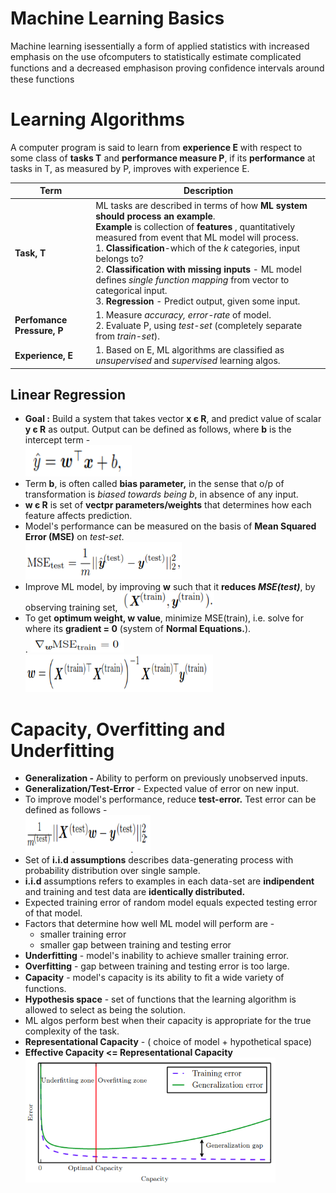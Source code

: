# Machine Learning Basics 
Machine learning isessentially a form of applied statistics with increased emphasis on the use ofcomputers to statistically estimate complicated functions and a decreased emphasison proving conﬁdence intervals around these functions

# Learning Algorithms
A computer program is said to learn from **experience E** with respect to some class of **tasks T** and **performance measure P**, if its **performance** at tasks in T, as measured by P, improves with experience E.<br>

| Term                   | Description                                                                                                                                                                                                                                                                                                                                                                                                                                                   |
|------------------------|---------------------------------------------------------------------------------------------------------------------------------------------------------------------------------------------------------------------------------------------------------------------------------------------------------------------------------------------------------------------------------------------------------------------------------------------------------------|
| **Task, T**                | ML tasks are described in terms of how **ML system should process an example**.<br> **Example** is collection of **features** , quantitatively measured from event that ML model will process.<br> 1. **Classification**-which of the *k* categories, input belongs to?<br> 2. **Classification with missing inputs** - ML model defines *single function mapping* from vector to categorical input.<br> 3. **Regression** - Predict output, given some input.   |
| **Perfomance Pressure, P** | 1. Measure *accuracy, error-rate* of model.<br> 2. Evaluate P, using *test-set* (completely separate from *train-set*).<br>                                                                                                                                                                                                                                                                                                                                   |
| **Experience, E**          | 1. Based on E, ML algorithms are classified as *unsupervised* and *supervised* learning algos.                                                                                                                                                                                                                                                                                                                                                                |

## Linear Regression
* **Goal :** Build a system that takes vector **x є R**, and predict value of scalar **y є R** as output. Output can be defined as follows, where **b** is the intercept term -<br>
<img src="images/06. linear_regression.png" width="170" height="50" ><br>
* Term **b**, is often called **bias parameter,** in the sense that o/p of transformation is *biased towards being b*, in absence of any input. 
* **w є R** is set of **vectpr parameters/weights** that determines how each feature affects prediction.
* Model's performance can be measured on the basis of **Mean Squared Error (MSE)** on *test-set*.<br>
<img src="images/02.MSE.png" width="250" height="60" ><br>
* Improve ML model, by improving **w** such that it **reduces *MSE(test)***, by observing training set, <img src="images/03. training_set.png" width="150" height="30" ><br> 
* To get **optimum weight, w value**, minimize MSE(train), i.e. solve for where its **gradient = 0** (system of **Normal Equations.**).<br>.
<img src="images/04. MSE-train.png" width="150" height="30" ><br>
<img src="images/05. Optimum_weight.png" width="300" height="60" ><br>

# Capacity, Overfitting and Underfitting
* **Generalization -** Ability to perform on previously unobserved inputs.
* **Generalization/Test-Error** - Expected value of error on new input.
* To improve model's performance, reduce **test-error.** Test error can be defined as follows -<br><img src="images/07. test_error.png" width="200" height="60" ><br>
* Set of **i.i.d assumptions** describes data-generating process with probability distribution over single sample.
* **i.i.d** assumptions refers to examples in each data-set are **indipendent** and training and test data are **identically distributed.**
* Expected training error of random model equals expected testing error of that model.
* Factors that determine how well ML model will perform are -<br>
    * smaller training error
    * smaller gap between training and testing error
* **Underfitting** - model's inability to achieve smaller training error.
* **Overfitting** - gap between training and testing error is too large.
* **Capacity** - model's capacity is its ability to ﬁt a wide variety of functions.
* **Hypothesis space** - set of functions that the learning algorithm is allowed to select as being the solution.
* ML algos perform best when their capacity is appropriate for the true complexity of the task.
* **Representational Capacity** - ( choice of model + hypothetical space)
* **Effective Capacity <= Representational Capacity**<br>
<img src="images/08. Error_graph.png" width="400" height="200" ><br>







